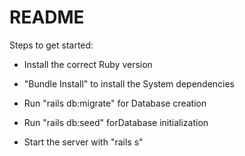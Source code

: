 # README

Steps to get started:

* Install the correct Ruby version

* "Bundle Install" to install the System dependencies

* Run "rails db:migrate" for Database creation

* Run "rails db:seed" forDatabase initialization

* Start the server with "rails s"
